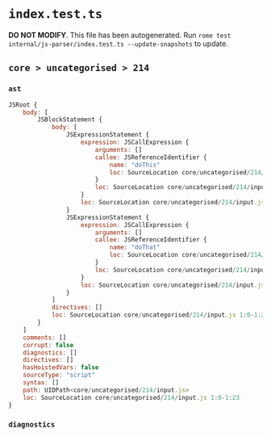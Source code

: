 # `index.test.ts`

**DO NOT MODIFY**. This file has been autogenerated. Run `rome test internal/js-parser/index.test.ts --update-snapshots` to update.

## `core > uncategorised > 214`

### `ast`

```javascript
JSRoot {
	body: [
		JSBlockStatement {
			body: [
				JSExpressionStatement {
					expression: JSCallExpression {
						arguments: []
						callee: JSReferenceIdentifier {
							name: "doThis"
							loc: SourceLocation core/uncategorised/214/input.js 1:2-1:8 (doThis)
						}
						loc: SourceLocation core/uncategorised/214/input.js 1:2-1:10
					}
					loc: SourceLocation core/uncategorised/214/input.js 1:2-1:11
				}
				JSExpressionStatement {
					expression: JSCallExpression {
						arguments: []
						callee: JSReferenceIdentifier {
							name: "doThat"
							loc: SourceLocation core/uncategorised/214/input.js 1:12-1:18 (doThat)
						}
						loc: SourceLocation core/uncategorised/214/input.js 1:12-1:20
					}
					loc: SourceLocation core/uncategorised/214/input.js 1:12-1:21
				}
			]
			directives: []
			loc: SourceLocation core/uncategorised/214/input.js 1:0-1:23
		}
	]
	comments: []
	corrupt: false
	diagnostics: []
	directives: []
	hasHoistedVars: false
	sourceType: "script"
	syntax: []
	path: UIDPath<core/uncategorised/214/input.js>
	loc: SourceLocation core/uncategorised/214/input.js 1:0-1:23
}
```

### `diagnostics`

```

```

